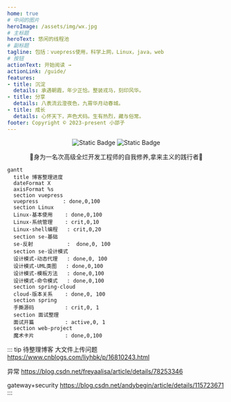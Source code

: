 ```yaml
---
home: true
# 中间的图片
heroImage: /assets/img/wx.jpg
# 主标题
heroText: 悠闲的线程池
# 副标题
tagline: 包括：vuepress使用，科学上网，Linux，java，web
# 按钮
actionText: 开始阅读 →
actionLink: /guide/
features:
- title: 沉淀
  details: 承遇朝霞，年少正恰。整装戎马，刻印风华。
- title: 分享
  details: 八表流云澄夜色，九霄华月动春城。
- title: 成长
  details: 心怀天下，声色犬码。生有热烈，藏与俗常。
footer: Copyright © 2023-present 小邵子
---
```




<center>
<img alt="Static Badge" src="https://img.shields.io/badge/java-%E4%BA%8C%E6%89%8B%E7%A8%8B%E5%BA%8F%E5%91%98%F0%9F%90%92-blue">
<img alt="Static Badge" src="https://img.shields.io/badge/java-CV%E6%94%BB%E5%9F%8E%E7%8B%AE%F0%9F%A6%81-red">
<p>🎉身为一名次高级全烂开发工程师的自我修养,拿来主义的践行者🎉</p>
</center>

```mermaid
gantt
  title 博客整理进度
  dateFormat X
  axisFormat %s
  section vuepress
  vuepress        : done,0,100
  section Linux
  Linux-基本使用    : done,0,100
  Linux-系统管理    : crit,0,10
  Linux-shell编程   : crit,0,20
  section se-基础
  se-反射           :  done,0, 100
  section se-设计模式
  设计模式-动态代理   : done,0, 100
  设计模式-UML类图   : done,0,100
  设计模式-模板方法   : done,0,100
  设计模式-命令模式   : done,0,100
  section spring-cloud
  cloud-版本关系    : done,0, 100
  section spring
  手撕源码          : crit,0, 1
  section 面试整理
  面试开篇          : active,0, 1
  section web-project
  魔术卡片          : done,0,100
```




::: tip 待整理博客
大文件上传问题
https://www.cnblogs.com/liyhbk/p/16810243.html

异常
https://blog.csdn.net/freyaalisa/article/details/78253346

gateway+security
https://blog.csdn.net/andybegin/article/details/115723671
::: 
